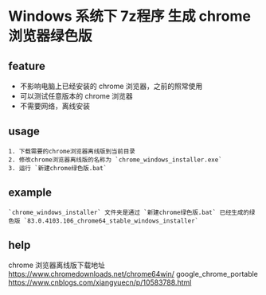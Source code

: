 # Windows 系统下 7z程序 生成 chrome 浏览器绿色版

## feature

- 不影响电脑上已经安装的 chrome 浏览器，之前的照常使用
- 可以测试任意版本的 chrome 浏览器
- 不需要网络，离线安装

## usage

    1. 下载需要的chrome浏览器离线版到当前目录
    2. 修改chrome浏览器离线版的名称为 `chrome_windows_installer.exe`
    3. 运行 `新建chrome绿色版.bat`

## example

    `chrome_windows_installer` 文件夹是通过 `新建chrome绿色版.bat` 已经生成的绿色版 `83.0.4103.106_chrome64_stable_windows_installer`

## help

chrome 浏览器离线版下载地址 https://www.chromedownloads.net/chrome64win/
google_chrome_portable https://www.cnblogs.com/xiangyuecn/p/10583788.html
